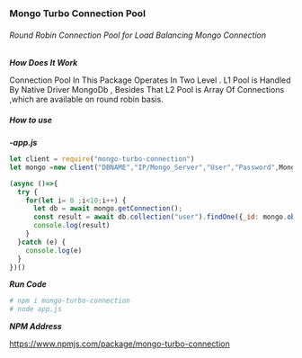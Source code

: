 ### Mongo Turbo Connection Pool
###### Round Robin Connection Pool for Load Balancing Mongo Connection 

***How Does It Work***

Connection Pool In This Package Operates In Two Level .
L1 Pool is Handled By Native Driver MongoDb  ‌, Besides That L2 Pool is Array Of Connections ,which  are  available on round robin basis. 


##### How to use
***-app.js***
```js
let client = require("mongo-turbo-connection")
let mongo =new client("DBNAME","IP/Mongo_Server","User","Password",Mongo_PORT,L1POOL,L2POOL);

(async ()=>{
  try {
    for(let i= 0 ;i<10;i++) {
      let db = await mongo.getConnection();
      const result = await db.collection("user").findOne({_id: mongo.objectID('5ef9a136fb25d11a39ba3f93')});
      console.log(result)
    }
  }catch (e) {
    console.log(e)
  }
})()

```
***Run Code***
```bash script
# npm i mongo-turbo-connection
# node app.js
```

***NPM Address***

https://www.npmjs.com/package/mongo-turbo-connection